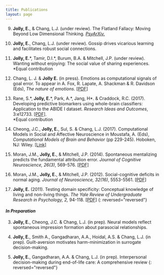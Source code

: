 ```yaml
---
title: Publications
layout: page
---
```


9. **Jolly, E.**, & Chang, L.J. (under review). The Flatland Fallacy:  Moving Beyond Low Dimensional Thinking. *[PsyArXiv.](https://psyarxiv.com/zdrfg/)*

8. **Jolly, E.**, Chang, L.J. (under review). Gossip drives vicarious learning and facilitates robust social connections.

7. **Jolly, E.**\*, Tamir, D.I.\*, Burum, B.A. & Mitchell, J.P. (under review). Wanting without enjoying: The social value of sharing experiences.  
\*Equal contribution

6. Chang, L. J. & **Jolly E.** (in press). Emotions as computational signals of goal error. To appear in A. Fox, R. Lapate, A. Shackman & R. Davidson (Eds), *The nature of emotions*. [[PDF]](/assets/pdfs/Jolly_Emotions_Chapter.pdf)

5. Rane, S.\*, **Jolly, E.**\*, Park, A.\*, Jang, H\*. & Craddock, R.C. (2017). Developing predictive biomarkers using whole-brain classifiers: Application to the ABIDE I dataset. *Research Ideas and Outcomes*, 3:e12733. [[PDF]](https://riojournal.com/article/12733/download/pdf/).  
\*Equal contribution

4. Cheong, J.C., **Jolly, E.**, Sul, S. & Chang, L.J. (2017). Computational Models in Social and Affective Neuroscience in Moustafa, A. (Eds), *Computational Models of Brain and Behavior* (pp 229-245). Hoboken, NJ: Wiley. [[Link]](http://onlinelibrary.wiley.com/doi/10.1002/9781119159193.ch17/summary)

3. Moran, J.M., **Jolly, E.**, & Mitchell, J.P. (2014). Spontaneous mentalizing predicts the fundamental attribution error. *Journal of Cognitive Neuroscience, 26(3)*, 569-576. [[PDF]](https://dash.harvard.edu/bitstream/handle/1/13457155/jocn_a_00513.pdf?sequence=1)

2. Moran, J.M., **Jolly, E.**, & Mitchell, J.P. (2012). Social-cognitive deficits in normal aging. *Journal of Neuroscience, 32(16)*, 5553-5561. [[PDF]](http://www.jneurosci.org/content/jneuro/32/16/5553.full.pdf)

1. **Jolly, E.** (2011). Testing domain specificity: Conceptual knowledge of living and non-living things. *The Yale Review of Undergraduate Research in Psychology, 2,* 94-118. [[PDF]](https://campuspress.yale.edu/yrurp/files/2015/11/2010_Jolly-Conceptual-Knowledge-Organization-1un1c9m.pdf)
{: reversed="reversed"}

#### *In Preparation*
3. **Jolly, E.**, Cheong, J.C. & Chang, L.J. (in prep). Neural models reflect spontaneous impression formation about parasocial relationships.

2. **Jolly, E.**, Smith A., Gangadharan, A.A., Hoidal, A.S. & Chang, L.J.  (in prep). Guilt-aversion motivates harm-minimization in surrogate decision-making.

1. **Jolly, E.**, Gangadharan, A.A. & Chang, L.J. (in prep). Interpersonal decision-making during end-of-life care: A comprehensive review
{: reversed="reversed"}
